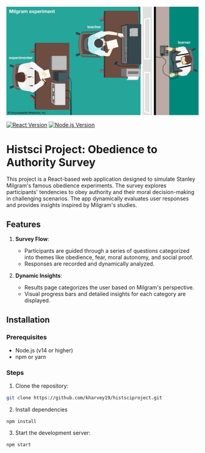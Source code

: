 ![Alt Text](milgrim.png "Milgrim picture")

[![React Version](https://img.shields.io/badge/React-18.0.0-blue.svg)](https://reactjs.org/)
[![Node.js Version](https://img.shields.io/badge/Node.js-14.0.0+-green.svg)](https://nodejs.org/)

# Histsci Project: Obedience to Authority Survey


This project is a React-based web application designed to simulate Stanley Milgram's famous obedience experiments. The survey explores participants' tendencies to obey authority and their moral decision-making in challenging scenarios. The app dynamically evaluates user responses and provides insights inspired by Milgram's studies.


## **Features**

1. **Survey Flow**:
   - Participants are guided through a series of questions categorized into themes like obedience, fear, moral autonomy, and social proof.
   - Responses are recorded and dynamically analyzed.

2. **Dynamic Insights**:
   - Results page categorizes the user based on Milgram's perspective.
   - Visual progress bars and detailed insights for each category are displayed.

## **Installation**

### **Prerequisites**
- Node.js (v14 or higher)
- npm or yarn

### **Steps**
1. Clone the repository:
```bash
git clone https://github.com/kharvey19/histsciproject.git
```
2. Install dependencies
```
npm install
```
3. Start the development server:
```
npm start
```

